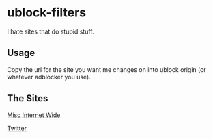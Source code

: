 # ublock-filters

I hate sites that do stupid stuff.

## Usage

Copy the url for the site you want me changes on into ublock origin (or whatever adblocker you use).

## The Sites

[Misc Internet Wide](https://raw.githubusercontent.com/dawnerd/ublock-filters/master/sites/global.txt)

[Twitter](https://raw.githubusercontent.com/dawnerd/ublock-filters/master/sites/twitter.txt)
